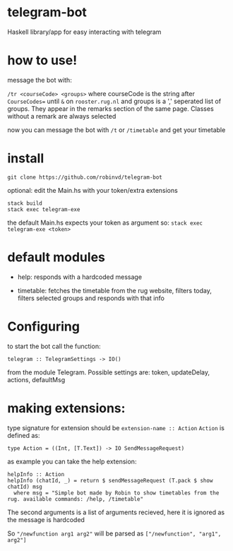 # telegram-bot

Haskell library/app for easy interacting with telegram

# how to use!

message the bot with:

`/tr <courseCode> <groups>`
where courseCode is the string after `CourseCodes=` until `&` on `rooster.rug.nl` and groups is a ',' seperated list of groups. They appear in the remarks section of the same page. Classes without a remark are always selected

now you can message the bot with `/t` or `/timetable` and get your timetable

# install

`git clone https://github.com/robinvd/telegram-bot`

optional: edit the Main.hs with your token/extra extensions

```
stack build
stack exec telegram-exe
```

the default Main.hs expects your token as argument so:
`stack exec telegram-exe <token>`

# default modules

- help: responds with a hardcoded message

- timetable: fetches the timetable from the rug website, filters today, filters selected groups and responds with that info

# Configuring

to start the bot call the function:

`telegram :: TelegramSettings -> IO()`

from the module Telegram. Possible settings are: token, updateDelay, actions, defaultMsg

# making extensions:

type signature for extension should be `extension-name :: Action` `Action` is defined as:

`type Action = ((Int, [T.Text]) -> IO SendMessageRequest)`

as example you can take the help extension:

```
helpInfo :: Action
helpInfo (chatId, _) = return $ sendMessageRequest (T.pack $ show chatId) msg
  where msg = "Simple bot made by Robin to show timetables from the rug. available commands: /help, /timetable"
```

The second arguments is a list of arguments recieved, here it is ignored as the message is hardcoded

So `"/newfunction arg1 arg2"` will be parsed as `["/newfunction", "arg1", arg2"]`
